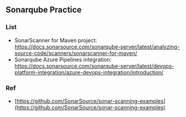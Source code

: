 ## Sonarqube Practice
### List
- SonarScanner for Maven project: https://docs.sonarsource.com/sonarqube-server/latest/analyzing-source-code/scanners/sonarscanner-for-maven/
- Sonarqube Azure Pipelines integration: https://docs.sonarsource.com/sonarqube-server/latest/devops-platform-integration/azure-devops-integration/introduction/

### Ref
- [https://github.com/SonarSource/sonar-scanning-examples](https://github.com/SonarSource/sonar-scanning-examples)
